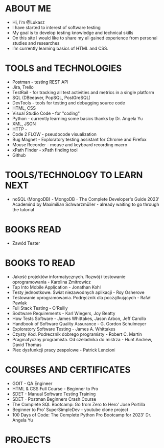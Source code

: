 # ABOUT ME #

- Hi, I’m @Lukasz
- I have started to interest of software testing
- My goal is to develop testing knowledge and technical skills
- On this site I would like to share my all gained experience from personal studies and researches
- I’m currently learning basics of HTML and CSS.

# TOOLS and TECHNOLOGIES

- Postman - testing REST API
- Jira, Trello
- TestRail - for tracking all test activities and metrics in a single platform 
- SQL (DBeeaver, PopSQL, PostGreSQL)
- DevTools - tools for testing and debugging source code
- HTML, CSS 
- Visual Studio Code - for "coding"
- Python - currently learning some basics thanks by Dr. Angela Yu
- XML, JSON
- HTTP - 
- Code 2 FLOW - pseudocode visualization
- Bug Magnet - Exploratory testing assistant for Chrome and Firefox
- Mouse Recorder - mouse and keyboard recording macro
- xPath Finder - xPath finding tool
- Github

# TOOLS/TECHNOLOGY TO LEARN NEXT

- noSQL (MongoDB) -'MongoDB - The Complete Developer's Guide 2023' Academind by Maximilian Schwarzmüller - already waiting to go through the tutorial


# BOOKS READ 
- Zawód Tester

# BOOKS TO READ
- Jakość projektów informatycznych. Rozwój i testowanie oprogramowania - Karolina Zmitrowicz
- Tap Into Mobile Application - Jonathan Kohl
- Testy jednostkowe. Świat niezawodnych aplikacji - Roy Osherove
- Testowanie oprogramowania. Podręcznik dla początkujących - Rafał Pawlak
- Full Stack Testing - O'Reilly
- Sodtware Requirements - Karl Wiegers, Joy Beatty
- How Tests Software - James Whittakes, Jason Arbon, Jeff Carollo
- Handbook of Software Quality Assurance - G. Gordon Schulmeyer
- Exploratory Software Testing - James A. Whittakes
- Czysty Kod. Podrecznik dobrego programisty - Robert C. Martin
- Pragmatyczny programista. Od czeladnika do mistrza - Hunt Andrew, David Thomas
- Piec dysfunkcji pracy zespolowe - Patrick Lencioni

# COURSES AND CERTIFICATES

- GOIT - QA Engineer
- HTML & CSS Full Course - Beginner to Pro
- SDET - Manual Software Testing Training
- SDET - Postman Beginners Crash Course
- The Complete SQL Bootcamp: Go from Zero to Hero' Jose Portilla
- Beginner to Pro' SuperSimpleDev - youtube clone project
- 100 Days of Code: The Complete Python Pro Bootcamp for 2023' Dr. Angela Yu

# PROJECTS


<!---
LukasGolebiewski/LukasGolebiewski is a ✨ special ✨ repository because its `README.md` (this file) appears on your GitHub profile.
You can click the Preview link to take a look at your changes.
--->
